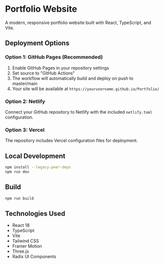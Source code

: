 # Portfolio Website

A modern, responsive portfolio website built with React, TypeScript, and Vite.

## Deployment Options

### Option 1: GitHub Pages (Recommended)
1. Enable GitHub Pages in your repository settings
2. Set source to "GitHub Actions"
3. The workflow will automatically build and deploy on push to master/main
4. Your site will be available at `https://yourusername.github.io/Portfolio/`

### Option 2: Netlify
Connect your GitHub repository to Netlify with the included `netlify.toml` configuration.

### Option 3: Vercel
The repository includes Vercel configuration files for deployment.

## Local Development

```bash
npm install --legacy-peer-deps
npm run dev
```

## Build

```bash
npm run build
```

## Technologies Used

- React 18
- TypeScript
- Vite
- Tailwind CSS
- Framer Motion
- Three.js
- Radix UI Components